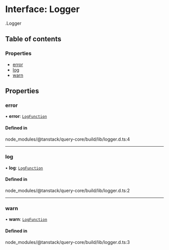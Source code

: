 # Interface: Logger

[<internal>](../wiki/%3Cinternal%3E).Logger

## Table of contents

### Properties

- [error](../wiki/%3Cinternal%3E.Logger#error)
- [log](../wiki/%3Cinternal%3E.Logger#log)
- [warn](../wiki/%3Cinternal%3E.Logger#warn)

## Properties

### error

• **error**: [`LogFunction`](../wiki/%3Cinternal%3E#logfunction)

#### Defined in

node_modules/@tanstack/query-core/build/lib/logger.d.ts:4

___

### log

• **log**: [`LogFunction`](../wiki/%3Cinternal%3E#logfunction)

#### Defined in

node_modules/@tanstack/query-core/build/lib/logger.d.ts:2

___

### warn

• **warn**: [`LogFunction`](../wiki/%3Cinternal%3E#logfunction)

#### Defined in

node_modules/@tanstack/query-core/build/lib/logger.d.ts:3
